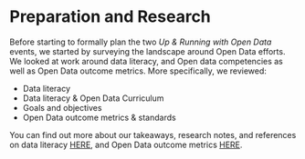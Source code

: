 # Preparation and Research

Before starting to formally plan the two _Up & Running with Open Data_ events, we started by surveying the landscape around Open Data efforts. We looked at work around data literacy, and Open data competencies as well as Open Data outcome metrics. More specifically, we reviewed:  
* Data literacy
* Data literacy & Open Data Curriculum 
* Goals and objectives
* Open Data outcome metrics & standards 

You can find out more about our takeaways, research notes, and references on data literacy [HERE](https://github.com/OpenDataLiteracy/SPL_Open_Data_Workshop/wiki/Open-Data-Literacy-Research), and Open Data outcome metrics [HERE](https://github.com/OpenDataLiteracy/SPL_Open_Data_Workshop/wiki/Open-Data-Metrics-Research). 
